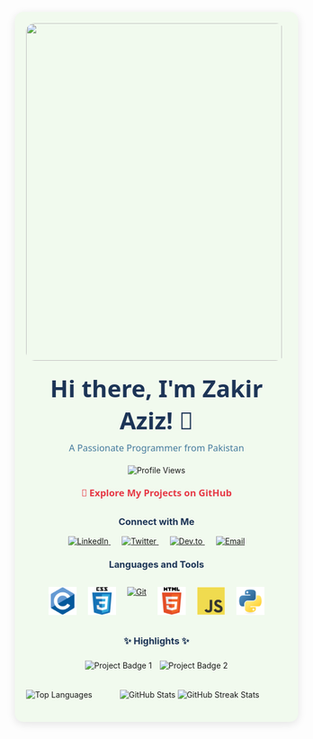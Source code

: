 <div style="background-color: #F1FAEE; padding: 20px; border-radius: 15px; box-shadow: 0px 4px 15px rgba(0, 0, 0, 0.1);">
  <img align="center" width="99%" height="600px" 
       src="https://img.freepik.com/premium-photo/developing-programming-coding-technologies-website-design-programmer_832510-3717.jpg" 
       style="border-radius: 15px; margin-bottom: 20px;" />

  <h1 align="center" style="font-size: 3em; color: #1D3557; font-family: 'Segoe UI', Tahoma, Geneva, Verdana, sans-serif; margin: 0;">
    Hi there, I'm Zakir Aziz! 👋
  </h1> 
  <h3 align="center" style="font-weight: 400; color: #457B9D; font-family: 'Segoe UI', Tahoma, Geneva, Verdana, sans-serif; margin-top: 10px;">
    A Passionate Programmer from Pakistan
  </h3>      

  <p align="center" style="margin: 20px 0;">
    <img src="https://komarev.com/ghpvc/?username=zakiraziz&label=Profile%20views&color=1D3557&style=flat" alt="Profile Views" />
  </p>

  <div align="center" style="margin-bottom: 30px;">
    <a href="https://github.com/zakiraziz" 
       style="font-size: 1.2em; color: #E63946; text-decoration: none; font-family: 'Segoe UI', Tahoma, Geneva, Verdana, sans-serif; font-weight: bold;">
      🔗 Explore My Projects on GitHub
    </a>
  </div>

  <h3 align="center" style="font-weight: bold; color: #1D3557;">Connect with Me</h3>
  <p align="center">
    <a href="https://www.linkedin.com/in/zakiraziz/" target="_blank" rel="noreferrer" style="margin: 0 10px;">
      <img src="https://img.shields.io/badge/LinkedIn-0077B5?style=for-the-badge&logo=linkedin&logoColor=white" alt="LinkedIn" />
    </a>
    <a href="https://twitter.com/zakiraziz" target="_blank" rel="noreferrer" style="margin: 0 10px;">
      <img src="https://img.shields.io/badge/Twitter-1DA1F2?style=for-the-badge&logo=twitter&logoColor=white" alt="Twitter" />
    </a>
    <a href="https://dev.to/zakiraziz" target="_blank" rel="noreferrer" style="margin: 0 10px;">
      <img src="https://img.shields.io/badge/Dev.to-0A0A0A?style=for-the-badge&logo=devdotto&logoColor=white" alt="Dev.to" />
    </a>
    <a href="mailto:zakiraziz@example.com" target="_blank" rel="noreferrer" style="margin: 0 10px;">
      <img src="https://img.shields.io/badge/Email-D14836?style=for-the-badge&logo=gmail&logoColor=white" alt="Email" />
    </a>
  </p>

  <h3 align="center" style="font-weight: bold; color: #1D3557;">Languages and Tools</h3>
  <div align="center" style="display: flex; justify-content: center; flex-wrap: wrap; margin: 20px 0;">
    <a href="https://www.cprogramming.com/" target="_blank" rel="noreferrer" style="margin: 10px;">
      <img src="https://raw.githubusercontent.com/devicons/devicon/master/icons/c/c-original.svg" alt="C" width="50" height="50" />
    </a>
    <a href="https://www.w3schools.com/css/" target="_blank" rel="noreferrer" style="margin: 10px;">
      <img src="https://raw.githubusercontent.com/devicons/devicon/master/icons/css3/css3-original-wordmark.svg" alt="CSS3" width="50" height="50" />
    </a>
    <a href="https://git-scm.com/" target="_blank" rel="noreferrer" style="margin: 10px;">
      <img src="https://www.vectorlogo.zone/logos/git-scm/git-scm-icon.svg" alt="Git" width="50" height="50" />
    </a>
    <a href="https://www.w3.org/html/" target="_blank" rel="noreferrer" style="margin: 10px;">
      <img src="https://raw.githubusercontent.com/devicons/devicon/master/icons/html5/html5-original-wordmark.svg" alt="HTML5" width="50" height="50" />
    </a>
    <a href="https://developer.mozilla.org/en-US/docs/Web/JavaScript" target="_blank" rel="noreferrer" style="margin: 10px;">
      <img src="https://raw.githubusercontent.com/devicons/devicon/master/icons/javascript/javascript-original.svg" alt="JavaScript" width="50" height="50" />
    </a>
    <a href="https://www.python.org" target="_blank" rel="noreferrer" style="margin: 10px;">
      <img src="https://raw.githubusercontent.com/devicons/devicon/master/icons/python/python-original.svg" alt="Python" width="50" height="50" />
    </a>
  </div>

  <h3 align="center" style="font-weight: bold; color: #1D3557;">✨ Highlights ✨</h3>
  <div align="center" style="margin: 20px;">
    <a href="https://github.com/zakiraziz/some-awesome-project" style="text-decoration: none;">
      <img src="https://img.shields.io/badge/-Some%20Awesome%20Project%201-E63946?style=for-the-badge" alt="Project Badge 1" style="margin: 5px;" />
    </a>
    <a href="https://github.com/zakiraziz/another-cool-project" style="text-decoration: none;">
      <img src="https://img.shields.io/badge/-Another%20Cool%20Project%202-457B9D?style=for-the-badge" alt="Project Badge 2" style="margin: 5px;" />
    </a>
  </div>

  <div align="center" style="margin-top: 30px;">
    <img align="left" src="https://github-readme-stats.vercel.app/api/top-langs?username=zakiraziz&show_icons=true&locale=en&layout=compact&theme=tokyonight" alt="Top Languages" style="margin-bottom: 20px;" />
    <img align="center" src="https://github-readme-stats.vercel.app/api?username=zakiraziz&show_icons=true&locale=en&theme=tokyonight" alt="GitHub Stats" style="margin-bottom: 20px;" />
    <img align="center" src="https://github-readme-streak-stats.herokuapp.com/?user=zakiraziz&theme=tokyonight" alt="GitHub Streak Stats" style="margin-bottom: 20px;" />
  </div>
</div>
